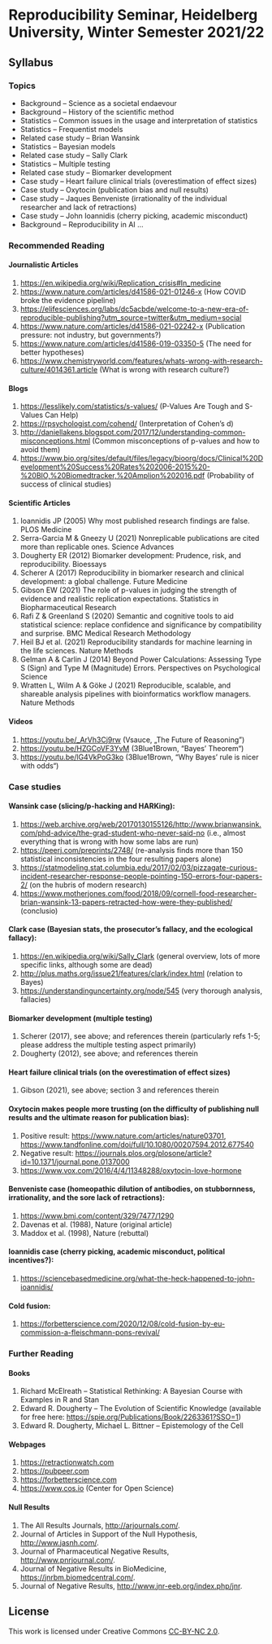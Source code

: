 # Reproducibility Seminar, Heidelberg University, Winter Semester 2021/22
## Syllabus
### Topics
- Background – Science as a societal endaevour
- Background – History of the scientific method
- Statistics – Common issues in the usage and interpretation of statistics
- Statistics – Frequentist models
- Related case study – Brian Wansink
- Statistics – Bayesian models
- Related case study – Sally Clark
- Statistics – Multiple testing
- Related case study – Biomarker development
- Case study – Heart failure clinical trials (overestimation of effect sizes)
- Case study – Oxytocin (publication bias and null results)
- Case study – Jaques Benveniste (irrationality of the individual researcher and lack of retractions)
- Case study – John Ioannidis (cherry picking, academic misconduct)
- Background – Reproducibility in AI
...
### Recommended Reading
#### Journalistic Articles
1.	https://en.wikipedia.org/wiki/Replication_crisis#In_medicine
2.	https://www.nature.com/articles/d41586-021-01246-x (How COVID broke the evidence pipeline)
3.	https://elifesciences.org/labs/dc5acbde/welcome-to-a-new-era-of-reproducible-publishing?utm_source=twitter&utm_medium=social
4.	https://www.nature.com/articles/d41586-021-02242-x (Publication pressure: not industry, but governments?)
5.	https://www.nature.com/articles/d41586-019-03350-5 (The need for better hypotheses)
6.	https://www.chemistryworld.com/features/whats-wrong-with-research-culture/4014361.article (What is wrong with research culture?)
#### Blogs
1.	https://lesslikely.com/statistics/s-values/ (P-Values Are Tough and S-Values Can Help)
2.	https://rpsychologist.com/cohend/ (Interpretation of Cohen’s d)
3.	http://daniellakens.blogspot.com/2017/12/understanding-common-misconceptions.html (Common misconceptions of p-values and how to avoid them)
4.	https://www.bio.org/sites/default/files/legacy/bioorg/docs/Clinical%20Development%20Success%20Rates%202006-2015%20-%20BIO,%20Biomedtracker,%20Amplion%202016.pdf (Probability of success of clinical studies)
#### Scientific Articles
1.	Ioannidis JP (2005) Why most published research findings are false. PLOS Medicine
2.	Serra-Garcia M & Gneezy U (2021) Nonreplicable publications are cited more than replicable ones. Science Advances
3.	Dougherty ER (2012) Biomarker development: Prudence, risk, and reproducibility. Bioessays
4.	Scherer A (2017) Reproducibility in biomarker research and clinical development: a global challenge. Future Medicine 
5.	Gibson EW (2021) The role of p-values in judging the strength of evidence and realistic replication expectations. Statistics in Biopharmaceutical Research 
6.	Rafi Z & Greenland S (2020) Semantic and cognitive tools to aid statistical science: replace confidence and significance by compatibility and surprise. BMC Medical Research Methodology
7.	Heil BJ et al. (2021) Reproducibility standards for machine learning in the life sciences. Nature Methods
8.	Gelman A & Carlin J (2014) Beyond Power Calculations: Assessing Type S (Sign) and Type M (Magnitude) Errors. Perspectives on Psychological Science
9.	Wratten L, Wilm A & Göke J (2021) Reproducible, scalable, and shareable analysis pipelines with bioinformatics workflow managers. Nature Methods
#### Videos
1.	https://youtu.be/_ArVh3Cj9rw (Vsauce, „The Future of Reasoning”)
2.	https://youtu.be/HZGCoVF3YvM (3Blue1Brown, “Bayes’ Theorem“)
3.	https://youtu.be/lG4VkPoG3ko (3Blue1Brown, “Why Bayes’ rule is nicer with odds“)
### Case studies
#### Wansink case (slicing/p-hacking and HARKing):
1.	https://web.archive.org/web/20170130155126/http://www.brianwansink.com/phd-advice/the-grad-student-who-never-said-no (i.e., almost everything that is wrong with how some labs are run)
2.	https://peerj.com/preprints/2748/ (re-analysis finds more than 150 statistical inconsistencies in the four resulting papers alone)
3.	https://statmodeling.stat.columbia.edu/2017/02/03/pizzagate-curious-incident-researcher-response-people-pointing-150-errors-four-papers-2/ (on the hubris of modern research)
4.	https://www.motherjones.com/food/2018/09/cornell-food-researcher-brian-wansink-13-papers-retracted-how-were-they-published/ (conclusio)
#### Clark case (Bayesian stats, the prosecutor’s fallacy, and the ecological fallacy):
1.	https://en.wikipedia.org/wiki/Sally_Clark (general overview, lots of more specific links, although some are dead)
2.	http://plus.maths.org/issue21/features/clark/index.html (relation to Bayes)
3.	https://understandinguncertainty.org/node/545 (very thorough analysis, fallacies)
#### Biomarker development (multiple testing)
1.	Scherer (2017), see above; and references therein (particularly refs 1-5; please address the multiple testing aspect primarily)
2.	Dougherty (2012), see above; and references therein
#### Heart failure clinical trials (on the overestimation of effect sizes)
1.	Gibson (2021), see above; section 3 and references therein
#### Oxytocin makes people more trusting (on the difficulty of publishing null results and the ultimate reason for publication bias):
1.	Positive result: https://www.nature.com/articles/nature03701, https://www.tandfonline.com/doi/full/10.1080/00207594.2012.677540 
2.	Negative result: https://journals.plos.org/plosone/article?id=10.1371/journal.pone.0137000
3.	https://www.vox.com/2016/4/4/11348288/oxytocin-love-hormone
#### Benveniste case (homeopathic dilution of antibodies, on stubbornness, irrationality, and the sore lack of retractions):
1.	https://www.bmj.com/content/329/7477/1290 
2.	Davenas et al. (1988), Nature (original article)
3.	Maddox et al. (1998), Nature (rebuttal)
#### Ioannidis case (cherry picking, academic misconduct, political incentives?):
1.	https://sciencebasedmedicine.org/what-the-heck-happened-to-john-ioannidis/
#### Cold fusion:
1.	https://forbetterscience.com/2020/12/08/cold-fusion-by-eu-commission-a-fleischmann-pons-revival/
### Further Reading
#### Books
1.	Richard McElreath – Statistical Rethinking: A Bayesian Course with Examples in R and Stan
2.	Edward R. Dougherty – The Evolution of Scientific Knowledge (available for free here: https://spie.org/Publications/Book/2263361?SSO=1)
3.	Edward R. Dougherty, Michael L. Bittner – Epistemology of the Cell
#### Webpages
1.	https://retractionwatch.com
2.	https://pubpeer.com
3.	https://forbetterscience.com
4.	https://www.cos.io (Center for Open Science)
#### Null Results
1.	The All Results Journals, http://arjournals.com/.
2.	Journal of Articles in Support of the Null Hypothesis, http://www.jasnh.com/.
3.	Journal of Pharmaceutical Negative Results, http://www.pnrjournal.com/.
4.	Journal of Negative Results in BioMedicine, https://jnrbm.biomedcentral.com/.
5.	Journal of Negative Results, http://www.jnr-eeb.org/index.php/jnr.

## License
This work is licensed under Creative Commons [CC-BY-NC 2.0](https://creativecommons.org/licenses/by-nc/2.0/).
